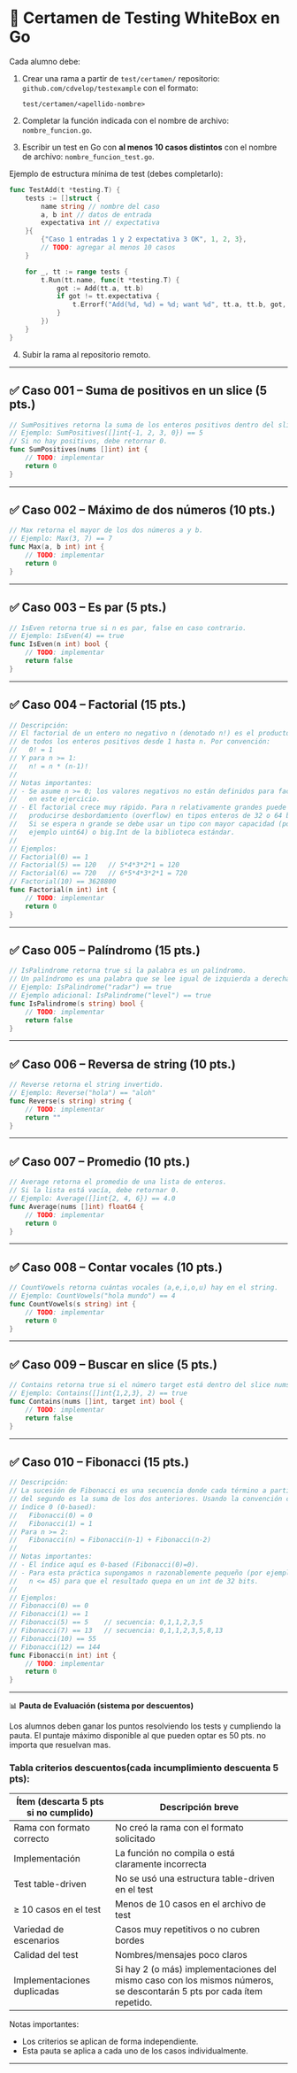 # 📘 Certamen de Testing WhiteBox en Go

Cada alumno debe:

1. Crear una rama a partir de `test/certamen/` repositorio: `github.com/cdvelop/testexample` con el formato:

   ```
   test/certamen/<apellido-nombre>
   ```
2. Completar la función indicada con el nombre de archivo: `nombre_funcion.go`.

3. Escribir un test en Go con **al menos 10 casos distintos** con el nombre de archivo: `nombre_funcion_test.go`.

Ejemplo de estructura mínima de test (debes completarlo):

```go
func TestAdd(t *testing.T) {
	tests := []struct {
		name string // nombre del caso
		a, b int // datos de entrada
		expectativa int // expectativa
	}{
		{"Caso 1 entradas 1 y 2 expectativa 3 OK", 1, 2, 3},
		// TODO: agregar al menos 10 casos
	}

	for _, tt := range tests {
		t.Run(tt.name, func(t *testing.T) {
			got := Add(tt.a, tt.b)
			if got != tt.expectativa {
				t.Errorf("Add(%d, %d) = %d; want %d", tt.a, tt.b, got, tt.expectativa)
			}
		})
	}
}
```


4. Subir la rama al repositorio remoto.

---

## ✅ Caso 001 – Suma de positivos en un slice (5 pts.)

```go
// SumPositives retorna la suma de los enteros positivos dentro del slice nums.
// Ejemplo: SumPositives([]int{-1, 2, 3, 0}) == 5
// Si no hay positivos, debe retornar 0.
func SumPositives(nums []int) int {
	// TODO: implementar
	return 0
}
```

---

## ✅ Caso 002 – Máximo de dos números (10 pts.)

```go
// Max retorna el mayor de los dos números a y b.
// Ejemplo: Max(3, 7) == 7
func Max(a, b int) int {
	// TODO: implementar
	return 0
}
```

---

## ✅ Caso 003 – Es par (5 pts.)

```go
// IsEven retorna true si n es par, false en caso contrario.
// Ejemplo: IsEven(4) == true
func IsEven(n int) bool {
	// TODO: implementar
	return false
}
```

---

## ✅ Caso 004 – Factorial (15 pts.)

```go
// Descripción:
// El factorial de un entero no negativo n (denotado n!) es el producto
// de todos los enteros positivos desde 1 hasta n. Por convención:
//   0! = 1
// Y para n >= 1:
//   n! = n * (n-1)!
//
// Notas importantes:
// - Se asume n >= 0; los valores negativos no están definidos para factorial
//   en este ejercicio.
// - El factorial crece muy rápido. Para n relativamente grandes puede
//   producirse desbordamiento (overflow) en tipos enteros de 32 o 64 bits.
//   Si se espera n grande se debe usar un tipo con mayor capacidad (por
//   ejemplo uint64) o big.Int de la biblioteca estándar.
//
// Ejemplos:
// Factorial(0) == 1
// Factorial(5) == 120   // 5*4*3*2*1 = 120
// Factorial(6) == 720   // 6*5*4*3*2*1 = 720
// Factorial(10) == 3628800
func Factorial(n int) int {
	// TODO: implementar
	return 0
}
```

---

## ✅ Caso 005 – Palíndromo (15 pts.)

```go
// IsPalindrome retorna true si la palabra es un palíndromo.
// Un palíndromo es una palabra que se lee igual de izquierda a derecha y de derecha a izquierda.
// Ejemplo: IsPalindrome("radar") == true
// Ejemplo adicional: IsPalindrome("level") == true
func IsPalindrome(s string) bool {
	// TODO: implementar
	return false
}
```

---

## ✅ Caso 006 – Reversa de string (10 pts.)

```go
// Reverse retorna el string invertido.
// Ejemplo: Reverse("hola") == "aloh"
func Reverse(s string) string {
	// TODO: implementar
	return ""
}
```

---

## ✅ Caso 007 – Promedio (10 pts.)

```go
// Average retorna el promedio de una lista de enteros.
// Si la lista está vacía, debe retornar 0.
// Ejemplo: Average([]int{2, 4, 6}) == 4.0
func Average(nums []int) float64 {
	// TODO: implementar
	return 0
}
```

---

## ✅ Caso 008 – Contar vocales (10 pts.)

```go
// CountVowels retorna cuántas vocales (a,e,i,o,u) hay en el string.
// Ejemplo: CountVowels("hola mundo") == 4
func CountVowels(s string) int {
	// TODO: implementar
	return 0
}
```

---

## ✅ Caso 009 – Buscar en slice (5 pts.)

```go
// Contains retorna true si el número target está dentro del slice nums.
// Ejemplo: Contains([]int{1,2,3}, 2) == true
func Contains(nums []int, target int) bool {
	// TODO: implementar
	return false
}
```

---

## ✅ Caso 010 – Fibonacci (15 pts.)

```go
// Descripción:
// La sucesión de Fibonacci es una secuencia donde cada término a partir
// del segundo es la suma de los dos anteriores. Usando la convención con
// índice 0 (0-based):
//   Fibonacci(0) = 0
//   Fibonacci(1) = 1
// Para n >= 2:
//   Fibonacci(n) = Fibonacci(n-1) + Fibonacci(n-2)
//
// Notas importantes:
// - El índice aquí es 0-based (Fibonacci(0)=0).
// - Para esta práctica supongamos n razonablemente pequeño (por ejemplo
//   n <= 45) para que el resultado quepa en un int de 32 bits.
//
// Ejemplos:
// Fibonacci(0) == 0
// Fibonacci(1) == 1
// Fibonacci(5) == 5    // secuencia: 0,1,1,2,3,5
// Fibonacci(7) == 13   // secuencia: 0,1,1,2,3,5,8,13
// Fibonacci(10) == 55
// Fibonacci(12) == 144
func Fibonacci(n int) int {
	// TODO: implementar
	return 0
}
```

---

📊 **Pauta de Evaluación (sistema por descuentos)**

Los alumnos deben ganar los puntos resolviendo los tests y cumpliendo la pauta. El puntaje máximo disponible al que pueden optar es 50 pts. no importa que resuelvan mas.

### Tabla criterios  descuentos(cada incumplimiento descuenta 5 pts):

| Ítem (descarta 5 pts si no cumplido)     | Descripción breve                                |
| ---------------------------------------- | ------------------------------------------------ |
| Rama con formato correcto                | No creó la rama con el formato solicitado        |
| Implementación                        | La función no compila o está claramente incorrecta |
| Test table-driven                      | No se usó una estructura table-driven en el test |
| ≥ 10 casos en el test                   | Menos de 10 casos en el archivo de test         |
| Variedad de escenarios                  | Casos muy repetitivos o no cubren bordes        |
| Calidad del test                        | Nombres/mensajes poco claros |
| Implementaciones duplicadas            | Si hay 2 (o más) implementaciones del mismo caso con los mismos números, se descontarán 5 pts por cada ítem repetido. |

Notas importantes:
- Los criterios se aplican de forma independiente.
- Esta pauta se aplica a cada uno de los casos individualmente.

---


